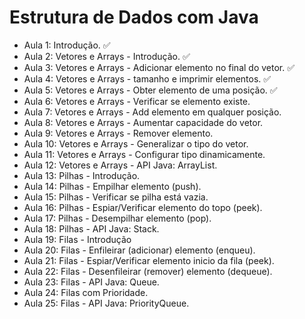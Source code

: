 # Estrutura de Dados com Java
- Aula 1: Introdução. ✅
- Aula 2: Vetores e Arrays - Introdução. ✅
- Aula 3: Vetores e Arrays - Adicionar elemento no final do vetor. ✅
- Aula 4: Vetores e Arrays - tamanho e imprimir elementos. ✅
- Aula 5: Vetores e Arrays - Obter elemento de uma posição. ✅
- Aula 6: Vetores e Arrays - Verificar se elemento existe.
- Aula 7: Vetores e Arrays - Add elemento em qualquer posição.
- Aula 8: Vetores e Arrays - Aumentar capacidade do vetor.
- Aula 9: Vetores e Arrays - Remover elemento.
- Aula 10: Vetores e Arrays - Generalizar o tipo do vetor.
- Aula 11: Vetores e Arrays - Configurar tipo dinamicamente.
- Aula 12: Vetores e Arrays - API Java: ArrayList.
- Aula 13: Pilhas - Introdução.
- Aula 14: Pilhas - Empilhar elemento (push).
- Aula 15: Pilhas - Verificar se pilha está vazia.
- Aula 16: Pilhas - Espiar/Verificar elemento do topo (peek).
- Aula 17: Pilhas - Desempilhar elemento (pop).
- Aula 18: Pilhas - API Java: Stack.
- Aula 19: Filas - Introdução
- Aula 20: Filas - Enfileirar (adicionar) elemento (enqueu).
- Aula 21: Filas - Espiar/Verificar elemento inicio da fila (peek).
- Aula 22: Filas - Desenfileirar (remover) elemento (dequeue).
- Aula 23: Filas - API Java: Queue.
- Aula 24: Filas com Prioridade.
- Aula 25: Filas - API Java: PriorityQueue.